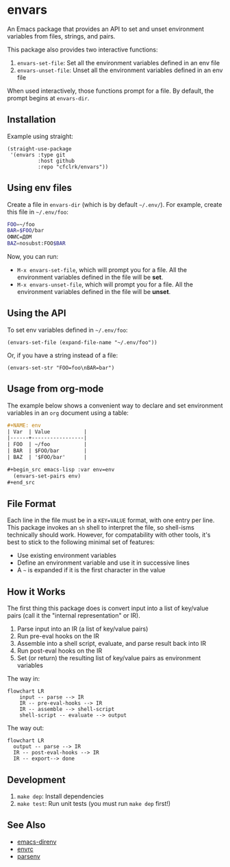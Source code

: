 # envars

An Emacs package that provides an API to set and unset environment variables
from files, strings, and pairs.

This package also provides two interactive functions:

1. `envars-set-file`: Set all the environment variables defined in an env file
2. `envars-unset-file`: Unset all the environment variables defined in an env
    file

When used interactively, those functions prompt for a file. By default, the
prompt begins at `envars-dir`.

## Installation

Example using straight:

```emacs-lisp
(straight-use-package
 '(envars :type git
          :host github
          :repo "cfclrk/envars"))
```

## Using env files

Create a file in `envars-dir` (which is by default `~/.env/`). For example,
create this file in `~/.env/foo`:

```sh
FOO=~/foo
BAR=$FOO/bar
ОФИС=ДОМ
BAZ=nosubst:FOO$BAR
```

Now, you can run:

- `M-x envars-set-file`, which will prompt you for a file. All the environment
  variables defined in the file will be **set**.
- `M-x envars-unset-file`, which will prompt you for a file. All the
  environment variables defined in the file will be **unset**.

## Using the API

To set env variables defined in `~/.env/foo`:

```emacs-lisp
(envars-set-file (expand-file-name "~/.env/foo"))
```

Or, if you have a string instead of a file:

```emacs-lisp
(envars-set-str "FOO=foo\nBAR=bar")
```

## Usage from org-mode

The example below shows a convenient way to declare and set environment
variables in an `org` document using a table:

```org
#+NAME: env
| Var  | Value           |
|------+-----------------|
| FOO  | ~/foo           |
| BAR  | $FOO/bar        |
| BAZ  | '$FOO/bar'      |

#+begin_src emacs-lisp :var env=env
  (envars-set-pairs env)
#+end_src
```

## File Format

Each line in the file must be in a `KEY=VALUE` format, with one entry per line.
This package invokes an `sh` shell to interpret the file, so shell-isms
technically should work. However, for compatability with other tools, it's best
to stick to the following minimal set of features:

- Use existing environment variables
- Define an environment variable and use it in successive lines
- A `~` is expanded if it is the first character in the value

## How it Works

The first thing this package does is convert input into a list of key/value
pairs (call it the "internal representation" or IR).

1. Parse input into an IR (a list of key/value pairs)
2. Run pre-eval hooks on the IR
3. Assemble into a shell script, evaluate, and parse result back into IR
4. Run post-eval hooks on the IR
5. Set (or return) the resulting list of key/value pairs as environment variables

The way in:

```mermaid
flowchart LR
    input -- parse --> IR
    IR -- pre-eval-hooks --> IR
    IR -- assemble --> shell-script
    shell-script -- evaluate --> output
```

The way out:

```mermaid
flowchart LR
  output -- parse --> IR
  IR -- post-eval-hooks --> IR
  IR -- export--> done
```

## Development

1. `make dep`: Install dependencies
2. `make test`: Run unit tests (you must run `make dep` first!)

## See Also

- [emacs-direnv](https://github.com/wbolster/emacs-direnv)
- [envrc](https://github.com/purcell/envrc)
- [parsenv](https://github.com/articuluxe/parsenv)

